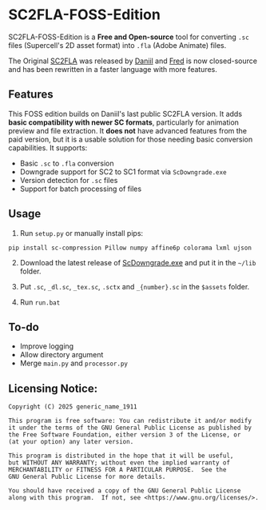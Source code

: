 # SC2FLA-FOSS-Edition

SC2FLA-FOSS-Edition is a **Free and Open-source** tool for converting `.sc` files (Supercell's 2D asset format) into `.fla` (Adobe Animate) files.

The Original [SC2FLA](https://github.com/sc-workshop/SC) was released by [Daniil](https://github.com/daniil-sv) and [Fred](https://github.com/pavidloq) is now closed-source and has been rewritten in a faster language with more features. 

## Features

This FOSS edition builds on Daniil's last public SC2FLA version. It adds **basic compatibility with newer SC formats**, particularly for animation preview and file extraction. It **does not** have advanced features from the paid version, but it is a usable solution for those needing basic conversion capabilities. It supports:

- Basic `.sc` to `.fla` conversion
- Downgrade support for SC2 to SC1 format via `ScDowngrade.exe`
- Version detection for `.sc` files
- Support for batch processing of files

## Usage

1. Run `setup.py` or manually install pips:

`pip install sc-compression Pillow numpy affine6p colorama lxml ujson`

2. Download the latest release of [ScDowngrade.exe](https://github.com/Daniil-SV/ScDowngrade/releases) and put it in the `~/lib` folder.

3. Put `.sc`, `_dl.sc`, `_tex.sc`, `.sctx` and `_{number}.sc` in the `$assets` folder.

4. Run `run.bat`

## To-do

- Improve logging
- Allow directory argument
- Merge `main.py` and `processor.py`

## Licensing Notice:

```
Copyright (C) 2025 generic_name_1911

This program is free software: You can redistribute it and/or modify
it under the terms of the GNU General Public License as published by
the Free Software Foundation, either version 3 of the License, or
(at your option) any later version.

This program is distributed in the hope that it will be useful,
but WITHOUT ANY WARRANTY; without even the implied warranty of
MERCHANTABILITY or FITNESS FOR A PARTICULAR PURPOSE.  See the
GNU General Public License for more details.

You should have received a copy of the GNU General Public License
along with this program.  If not, see <https://www.gnu.org/licenses/>.
```
